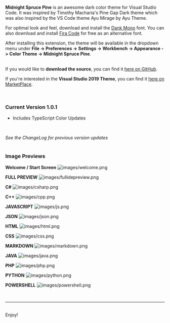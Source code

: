 **Midnight Spruce Pine** is an awesome dark color theme for Visual Studio Code.  It was inspired by Timothy Macharia's Pine Gap Dark theme which was also inspired by the VS Code theme Ayu Mirage by Ayu Theme.

For optimal look and feel, download and install the [Dank Mono](https://dank.sh/) font.  You can also download and install [Fira Code](https://github.com/tonsky/FiraCode) for free as an alternative font.<br />

After installing this extension, the theme will be available in the dropdown menu under **File -> Preferences -> Settings -> Workbench -> Appearance -> Color Theme -> Midnight Spruce Pine**.
<br />
<br />

If you would like to **download the source**, you can find it [here on GitHub](https://github.com/MidnightSprucePine/MidnightSprucePine-VSCodeTheme).

If you're interested in the **Visual Studio 2019 Theme**, you can find it [here on MarketPlace](https://marketplace.visualstudio.com/items?itemName=jasonhartsoe.midnightsprucepine100).

<br />

### Current Version 1.0.1
- Includes TypeScript Color Updates<br />
<br />

*See the ChangeLog for previous version updates*
<br />
<br />

### Image Previews

**Welcome / Start Screen**
![images/welcome.png](images/welcome.png)

**FULL PREVIEW**
![images/fullidepreview.png](images/fullidepreview.png)

**C#**
![images/csharp.png](images/csharp.png)

**C++**
![images/cpp.png](images/cpp.png)

**JAVASCRIPT**
![images/js.png](images/js.png)

**JSON**
![images/json.png](images/json.png)

**HTML**
![images/html.png](images/html.png)

**CSS**
![images/css.png](images/css.png)

**MARKDOWN**
![images/markdown.png](images/markdown.png)

**JAVA**
![images/java.png](images/java.png)

**PHP**
![images/php.png](images/php.png)

**PYTHON**
![images/python.png](images/python.png)

**POWERSHELL**
![images/powershell.png](images/powershell.png)

<br />

---

<br />
Enjoy!